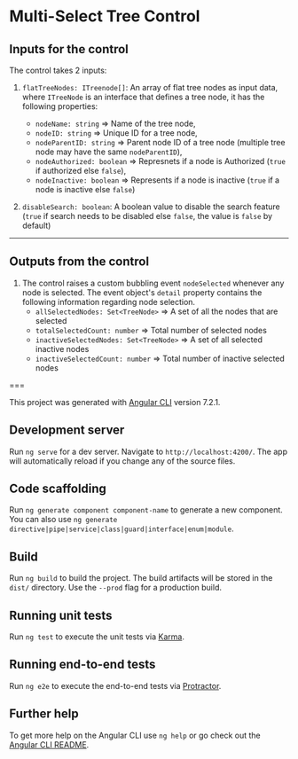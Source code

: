 # Multi-Select Tree Control

## Inputs for the control

The control takes 2 inputs:

1. `flatTreeNodes: ITreenode[]`: An array of flat tree nodes as input data, where `ITreeNode` is an interface that defines a tree node, it has the following properties:

   - `nodeName: string` => Name of the tree node,
   - `nodeID: string` => Unique ID for a tree node,
   - `nodeParentID: string` => Parent node ID of a tree node (multiple tree node may have the same `nodeParentID`),
   - `nodeAuthorized: boolean` => Represnets if a node is Authorized (`true` if authorized else `false`),
   - `nodeInactive: boolean` => Represents if a node is inactive (`true` if a node is inactive else `false`)

2. `disableSearch: boolean`: A boolean value to disable the search feature (`true` if search needs to be disabled else `false`, the value is `false` by default)

---

## Outputs from the control

1. The control raises a custom bubbling event `nodeSelected` whenever any node is selected.
   The event object's `detail` property contains the following information regarding node selection.
   - `allSelectedNodes: Set<TreeNode>` => A set of all the nodes that are selected
   - `totalSelectedCount: number` => Total number of selected nodes
   - `inactiveSelectedNodes: Set<TreeNode>` => A set of all selected inactive nodes
   - `inactiveSelectedCount: number` => Total number of inactive selected nodes

===

This project was generated with [Angular CLI](https://github.com/angular/angular-cli) version 7.2.1.

## Development server

Run `ng serve` for a dev server. Navigate to `http://localhost:4200/`. The app will automatically reload if you change any of the source files.

## Code scaffolding

Run `ng generate component component-name` to generate a new component. You can also use `ng generate directive|pipe|service|class|guard|interface|enum|module`.

## Build

Run `ng build` to build the project. The build artifacts will be stored in the `dist/` directory. Use the `--prod` flag for a production build.

## Running unit tests

Run `ng test` to execute the unit tests via [Karma](https://karma-runner.github.io).

## Running end-to-end tests

Run `ng e2e` to execute the end-to-end tests via [Protractor](http://www.protractortest.org/).

## Further help

To get more help on the Angular CLI use `ng help` or go check out the [Angular CLI README](https://github.com/angular/angular-cli/blob/master/README.md).
